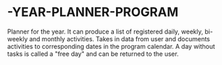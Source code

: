 # -YEAR-PLANNER-PROGRAM
Planner for the year. It can produce a list of registered daily, weekly, bi-weekly and monthly activities. Takes in data from user and documents activities to corresponding dates in the program calendar. A day without tasks is called a "free day" and can be returned to the user.

